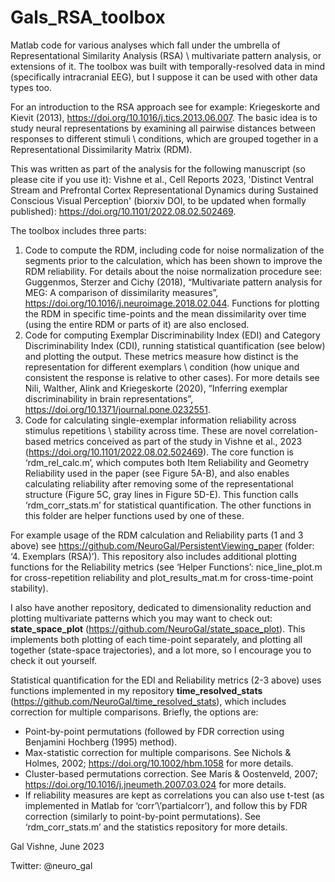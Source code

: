 # Gals_RSA_toolbox
Matlab code for various analyses which fall under the umbrella of Representational Similarity Analysis (RSA) \ multivariate pattern analysis, or extensions of it. The toolbox was built with temporally-resolved data in mind (specifically intracranial EEG), but I suppose it can be used with other data types too.

For an introduction to the RSA approach see for example: Kriegeskorte and Kievit (2013), https://doi.org/10.1016/j.tics.2013.06.007. The basic idea is to study neural representations by examining all pairwise distances between responses to different stimuli \ conditions, which are grouped together in a Representational Dissimilarity Matrix (RDM).

This was written as part of the analysis for the following manuscript (so please cite if you use it): Vishne et al., Cell Reports 2023, 'Distinct Ventral Stream and Prefrontal Cortex Representational Dynamics during Sustained Conscious Visual Perception' (biorxiv DOI, to be updated when formally published): https://doi.org/10.1101/2022.08.02.502469. 


The toolbox includes three parts:
1. Code to compute the RDM, including code for noise normalization of the segments prior to the calculation, which has been shown to improve the RDM reliability. For details about the noise normalization procedure see: Guggenmos, Sterzer and Cichy (2018), “Multivariate pattern analysis for MEG: A comparison of dissimilarity measures”, https://doi.org/10.1016/j.neuroimage.2018.02.044. Functions for plotting the RDM in specific time-points and the mean dissimilarity over time (using the entire RDM or parts of it) are also enclosed.
2. Code for computing Exemplar Discriminability Index (EDI) and Category Discriminability Index (CDI), running statistical quantification (see below) and plotting the output. These metrics measure how distinct is the representation for different exemplars \ condition (how unique and consistent the response is relative to other cases). For more details see Nili, Walther, Alink and Kriegeskorte (2020), “Inferring exemplar discriminability in brain representations”,  https://doi.org/10.1371/journal.pone.0232551.
3. Code for calculating single-exemplar information reliability across stimulus repetitions \ stability across time. These are novel correlation-based metrics conceived as part of the study in Vishne et al., 2023 (https://doi.org/10.1101/2022.08.02.502469). The core function is ‘rdm_rel_calc.m’, which computes both Item Reliability and Geometry Reliability used in the paper (see Figure 5A-B), and also enables calculating reliability after removing some of the representational structure (Figure 5C, gray lines in Figure 5D-E). This function calls ‘rdm_corr_stats.m’ for statistical quantification. The other functions in this folder are helper functions used by one of these.


For example usage of the RDM calculation and Reliability parts (1 and 3 above) see https://github.com/NeuroGal/PersistentViewing_paper (folder: ‘4. Exemplars (RSA)’). This repository also includes additional plotting functions for the Reliability metrics (see ‘Helper Functions’: nice_line_plot.m for cross-repetition reliability and plot_results_mat.m for cross-time-point stability).

I also have another repository, dedicated to dimensionality reduction and plotting multivariate patterns which you may want to check out: **state_space_plot** (https://github.com/NeuroGal/state_space_plot). This implements both plotting of each time-point separately, and plotting all together (state-space trajectories), and a lot more, so I encourage you to check it out yourself.


Statistical quantification for the EDI and Reliability metrics (2-3 above) uses functions implemented in my repository **time_resolved_stats** (https://github.com/NeuroGal/time_resolved_stats), which includes correction for multiple comparisons. Briefly, the options are:
- Point-by-point permutations (followed by FDR correction using Benjamini Hochberg (1995) method).
- Max-statistic correction for multiple comparisons. See Nichols & Holmes, 2002; https://doi.org/10.1002/hbm.1058 for more details.
- Cluster-based permutations correction. See Maris & Oostenveld, 2007; https://doi.org/10.1016/j.jneumeth.2007.03.024 for more details.
- If reliability measures are kept as correlations you can also use t-test (as implemented in Matlab for ‘corr’\’partialcorr’), and follow this by FDR correction (similarly to point-by-point permutations).
See ‘rdm_corr_stats.m’ and the statistics repository for more details.


Gal Vishne, June 2023

Twitter: @neuro_gal
